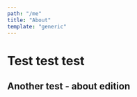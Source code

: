 ```yaml
---
path: "/me"
title: "About"
template: "generic"
---
```


# Test test test

## Another test - about edition

